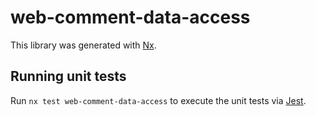 # web-comment-data-access

This library was generated with [Nx](https://nx.dev).

## Running unit tests

Run `nx test web-comment-data-access` to execute the unit tests via [Jest](https://jestjs.io).
